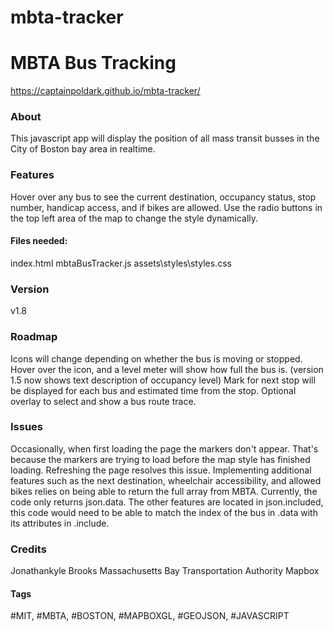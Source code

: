 # mbta-tracker

# MBTA Bus Tracking

https://captainpoldark.github.io/mbta-tracker/

### About
This javascript app will display the position of all mass transit busses in the City of Boston bay area in realtime.

### Features
Hover over any bus to see the current destination, occupancy status, stop number, handicap access, and if bikes are allowed.
Use the radio buttons in the top left area of the map to change the style dynamically.

#### Files needed:
index.html
mbtaBusTracker.js
assets\styles\styles.css

### Version
v1.8

### Roadmap
Icons will change depending on whether the bus is moving or stopped.
Hover over the icon, and a level meter will show how full the bus is. (version 1.5 now shows text description of occupancy level)
Mark for next stop will be displayed for each bus and estimated time from the stop.
Optional overlay to select and show a bus route trace.

### Issues
Occasionally, when first loading the page the markers don't appear. That's because the markers are trying to load before the map style has finished loading. Refreshing the page resolves this issue.
Implementing additional features such as the next destination, wheelchair accessibility, and allowed bikes relies on being able to return the full array from MBTA. Currently, the code only returns json.data. The other features are located in json.included, this code would need to be able to match the index of the bus in .data with its attributes in .include. 

### Credits

Jonathankyle Brooks
Massachusetts Bay Transportation Authority
Mapbox

#### Tags
#MIT, #MBTA, #BOSTON, #MAPBOXGL, #GEOJSON, #JAVASCRIPT